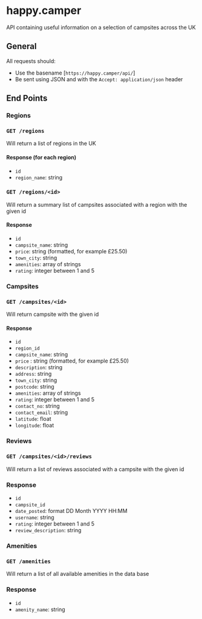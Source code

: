 # happy.camper
API containing useful information on a selection of campsites across the UK

## General

All requests should:
* Use the basename [`https://happy.camper/api/`]
* Be sent using JSON and with the `Accept: application/json` header

## End Points

### Regions

### `GET /regions`

Will return a list of regions in the UK

#### Response (for each region)

* `id`
* `region_name`: string

### `GET /regions/<id>`

Will return a summary list of campsites associated with a region with the given id

#### Response

* `id`
* `campsite_name`: string
* `price`: string (formatted, for example £25.50)
* `town_city`: string
* `amenities`: array of strings
* `rating`: integer between 1 and 5

### Campsites

### `GET /campsites/<id>`

Will return campsite with the given id

#### Response

* `id`
* `region_id`
* `campsite_name`: string
* `price` : string (formatted, for example £25.50)
* `description`: string
* `address`: string
* `town_city`: string
* `postcode`: string
* `amenities`: array of strings
* `rating`: integer between 1 and 5
* `contact_no`: string
* `contact_email`: string
* `latitude`: float
* `longitude`: float

### Reviews

### `GET /campsites/<id>/reviews`

Will return a list of reviews associated with a campsite with the given id

### Response

* `id`
* `campsite_id`
* `date_posted`: format DD Month YYYY HH:MM
* `username`: string
* `rating`: integer between 1 and 5
* `review_description`: string

### Amenities

### `GET /amenities`

Will return a list of all available amenities in the data base

### Response

* `id`
* `amenity_name`: string